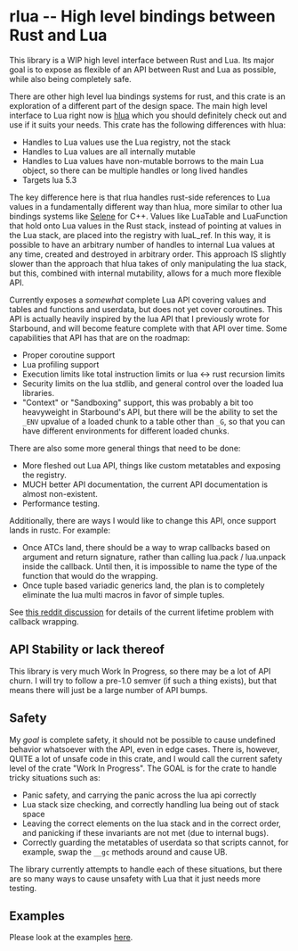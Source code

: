 # rlua -- High level bindings between Rust and Lua

This library is a WIP high level interface between Rust and Lua.  Its major goal
is to expose as flexible of an API between Rust and Lua as possible, while also
being completely safe.

There are other high level lua bindings systems for rust, and this crate is an
exploration of a different part of the design space.  The main high level
interface to Lua right now is [hlua](https://github.com/tomaka/hlua/) which you
should definitely check out and use if it suits your needs.  This crate has the
following differences with hlua:

  * Handles to Lua values use the Lua registry, not the stack
  * Handles to Lua values are all internally mutable
  * Handles to Lua values have non-mutable borrows to the main Lua object, so
    there can be multiple handles or long lived handles
  * Targets lua 5.3

The key difference here is that rlua handles rust-side references to Lua values
in a fundamentally different way than hlua, more similar to other lua bindings
systems like [Selene](https://github.com/jeremyong/Selene) for C++.  Values like
LuaTable and LuaFunction that hold onto Lua values in the Rust stack, instead of
pointing at values in the Lua stack, are placed into the registry with luaL_ref.
In this way, it is possible to have an arbitrary number of handles to internal
Lua values at any time, created and destroyed in arbitrary order.  This approach
IS slightly slower than the approach that hlua takes of only manipulating the
lua stack, but this, combined with internal mutability, allows for a much more
flexible API.

Currently exposes a *somewhat* complete Lua API covering values and tables and
functions and userdata, but does not yet cover coroutines.  This API is actually
heavily inspired by the lua API that I previously wrote for Starbound, and will
become feature complete with that API over time.  Some capabilities that API has
that are on the roadmap:

  * Proper coroutine support
  * Lua profiling support
  * Execution limits like total instruction limits or lua <-> rust recursion
    limits
  * Security limits on the lua stdlib, and general control over the loaded
    lua libraries.
  * "Context" or "Sandboxing" support, this was probably a bit too heavyweight
    in Starbound's API, but there will be the ability to set the `_ENV` upvalue
    of a loaded chunk to a table other than `_G`, so that you can have different
    environments for different loaded chunks.

There are also some more general things that need to be done:

  * More fleshed out Lua API, things like custom metatables and exposing the
    registry.
  * MUCH better API documentation, the current API documentation is almost
    non-existent.
  * Performance testing.

Additionally, there are ways I would like to change this API, once support lands
in rustc.  For example:

  * Once ATCs land, there should be a way to wrap callbacks based on argument
    and return signature, rather than calling lua.pack / lua.unpack inside the
    callback.  Until then, it is impossible to name the type of the function
    that would do the wrapping.
  * Once tuple based variadic generics land, the plan is to completely
    eliminate the lua multi macros in favor of simple tuples.
 
See [this reddit discussion](http://www.reddit.com/r/rust/comments/5yujt6/) for
details of the current lifetime problem with callback wrapping.

## API Stability or lack thereof

This library is very much Work In Progress, so there may be a lot of API churn.
I will try to follow a pre-1.0 semver (if such a thing exists), but that means
there will just be a large number of API bumps.

## Safety

My *goal* is complete safety, it should not be possible to cause undefined
behavior whatsoever with the API, even in edge cases.  There is, however, QUITE
a lot of unsafe code in this crate, and I would call the current safety level
of the crate "Work In Progress".  The GOAL is for the crate to handle tricky
situations such as:

  * Panic safety, and carrying the panic across the lua api correctly
  * Lua stack size checking, and correctly handling lua being out of stack
    space
  * Leaving the correct elements on the lua stack and in the correct order,
    and panicking if these invariants are not met (due to internal bugs).
  * Correctly guarding the metatables of userdata so that scripts cannot, for
    example, swap the `__gc` methods around and cause UB.

The library currently attempts to handle each of these situations, but there
are so many ways to cause unsafety with Lua that it just needs more testing.

## Examples

Please look at the examples [here](examples/examples.rs).
